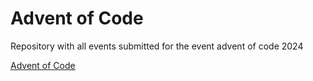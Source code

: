 # Advent of Code

Repository with all events submitted for the event advent of code 2024

[Advent of Code](https://adventofcode.com/)
